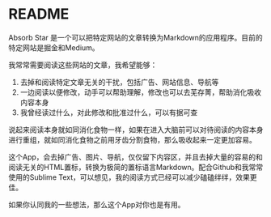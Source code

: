 # README

Absorb Star 是一个可以把特定网站的文章转换为Markdown的应用程序。目前的特定网站是掘金和Medium。

我常常需要阅读这些网站的文章，我希望能够：

1. 去掉和阅读特定文章无关的干扰，包括广告、网站信息、导航等
2. 一边阅读以便修改，动手可以帮助理解，修改也可以去芜存菁，帮助消化吸收内容本身
3. 我曾经读过什么，对此修改和批准过什么，可以有据可查

说起来阅读本身就如同消化食物一样，如果在进入大脑前可以对待阅读的内容本身进行重组，就如同消化食物之前用牙齿分割食物，那么吸收起来一定更加容易。

这个App，会去掉广告、图片、导航，仅仅留下内容区，并且去掉大量的容易的和阅读无关的HTML置标，转换为极简的置标语言Markdown。配合Github和我常常使用的Sublime Text，可以想见，我的阅读方式已经可以减少磕磕绊绊，效果更佳。

如果你认同我的一些想法，那么这个App对你也是有用。




